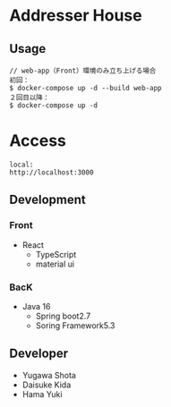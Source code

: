 # Addresser House

##  Usage
```
// web-app（Front）環境のみ立ち上げる場合
初回：
$ docker-compose up -d --build web-app
２回目以降：
$ docker-compose up -d
```

# Access
```
local:
http://localhost:3000
```

## Development
### Front
- React
  - TypeScript
  - material ui

### BacK
- Java 16
  - Spring boot2.7
  - Soring Framework5.3

## Developer
 - Yugawa Shota
 - Daisuke Kida
 - Hama Yuki
